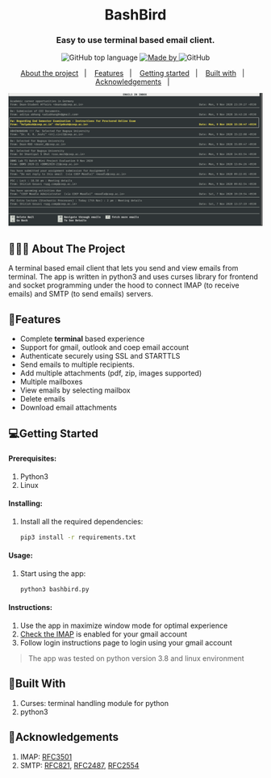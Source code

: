 <h1 align="center">
	BashBird
</h1>

<h3 align="center">
  Easy to use terminal based email client.
</h3>

<p align="center">
  <img alt="GitHub top language" src="https://img.shields.io/badge/language-python3-brightgreen">

  <a href="https://www.linkedin.com/in/eliasgcf/">
    <img alt="Made by" src="https://img.shields.io/badge/made%20by-Rohit%20Chaudhari-blueviolet">
  </a>

  <img alt="GitHub" src="https://img.shields.io/github/license/EliasGcf/readme-template">
</p>

<p align="center">
  <a href="#-about-the-project">About the project</a>&nbsp;&nbsp;&nbsp;|&nbsp;&nbsp;&nbsp;
  <a href="#-features">Features</a>&nbsp;&nbsp;&nbsp;|&nbsp;&nbsp;&nbsp;
  <a href="#-getting-started">Getting started</a>&nbsp;&nbsp;&nbsp;|&nbsp;&nbsp;&nbsp;
  <a href="#-built-with">Built with</a>&nbsp;&nbsp;&nbsp;|&nbsp;&nbsp;&nbsp;
  <a href="#-acknowledgements">Acknowledgements</a>&nbsp;&nbsp;&nbsp;|&nbsp;&nbsp;&nbsp;
</p>

<img alt="Layout" src="Screenshots/6.png">

##  👨🏻‍💻 About The Project
A terminal based email client that lets you send and view emails from terminal. The app is written in python3 and uses curses library for frontend and socket programming under the hood to connect IMAP (to receive emails) and SMTP (to send emails) servers. 

## :star2:Features

-   Complete **terminal** based experience
-   Support for gmail, outlook and coep email account
-   Authenticate securely using SSL and STARTTLS
-   Send emails to multiple recipients.
-   Add multiple attachments (pdf, zip, images supported)
-   Multiple mailboxes
-   View emails by selecting mailbox
-   Delete emails
-   Download email attachments


## 💻Getting Started

#### Prerequisites:

1. Python3
2. Linux

#### Installing:

1. Install all the required dependencies:
    ```sh
    pip3 install -r requirements.txt
    ```

#### Usage:

1. Start using the app:
    ```sh
    python3 bashbird.py
    ```

#### Instructions:

1. Use the app in maximize window mode for optimal experience
2. [Check the IMAP](https://support.google.com/mail/answer/7126229?hl=en) is enabled for your gmail account
3. Follow login instructions page to login using your gmail account

> The app was tested on python version 3.8 and linux environment

## 🚀Built With
1. Curses:  terminal handling module for python
2. python3

## 📝Acknowledgements
1. IMAP: [RFC3501](https://tools.ietf.org/html/rfc3501)
2. SMTP: [RFC821](https://tools.ietf.org/html/rfc821), [RFC2487](https://tools.ietf.org/html/rfc2487), [RFC2554](https://tools.ietf.org/html/rfc2554)
